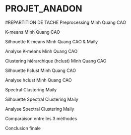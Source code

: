 # PROJET_ANADON
#REPARTITION DE TACHE
Preprocessing
Minh Quang CAO

K-means
Minh Quang CAO

Silhouette K-means
Minh Quang CAO & Maily

Analyse K-means
Minh Quang CAO

Clustering hiérarchique (hclust)
Minh Quang CAO

Silhouette hclust
Minh Quang CAO

Analyse hclust
Minh Quang CAO

Spectral Clustering
Maily

Silhouette Spectral Clustering
Maily

Analyse Spectral Clustering
Maily

Comparaison entre les 3 méthodes

Conclusion finale
